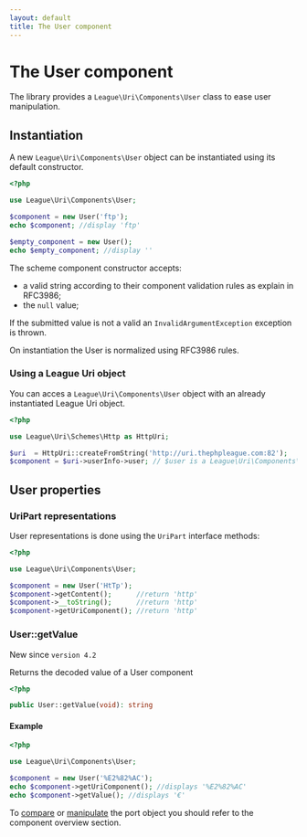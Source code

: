 ```yaml
---
layout: default
title: The User component
---
```


# The User component

The library provides a `League\Uri\Components\User` class to ease user manipulation.

## Instantiation

A new `League\Uri\Components\User` object can be instantiated using its default constructor.

~~~php
<?php

use League\Uri\Components\User;

$component = new User('ftp');
echo $component; //display 'ftp'

$empty_component = new User();
echo $empty_component; //display ''
~~~

The scheme component constructor accepts:

- a valid string according to their component validation rules as explain in RFC3986;
- the `null` value;

<p class="message-warning">If the submitted value is not a valid an <code>InvalidArgumentException</code> exception is thrown.</p>

On instantiation the User is normalized using RFC3986 rules.

### Using a League Uri object

You can acces a `League\Uri\Components\User` object with an already instantiated League Uri object.

~~~php
<?php

use League\Uri\Schemes\Http as HttpUri;

$uri  = HttpUri::createFromString('http://uri.thephpleague.com:82');
$component = $uri->userInfo->user; // $user is a League\Uri\Components\User object;
~~~

## User properties

### UriPart representations

User representations is done using the `UriPart` interface methods:

~~~php
<?php

use League\Uri\Components\User;

$component = new User('HtTp');
$component->getContent();      //return 'http'
$component->__toString();      //return 'http'
$component->getUriComponent(); //return 'http'
~~~

### User::getValue

<p class="message-notice">New since <code>version 4.2</code></p>

Returns the decoded value of a User component

~~~php
<?php

public User::getValue(void): string
~~~

#### Example

~~~php
<?php

use League\Uri\Components\User;

$component = new User('%E2%82%AC');
echo $component->getUriComponent(); //displays '%E2%82%AC'
echo $component->getValue(); //displays '€'
~~~


To [compare](/components/overview/#components-comparison) or [manipulate](/components/overview/#components-modification) the port object you should refer to the component overview section.